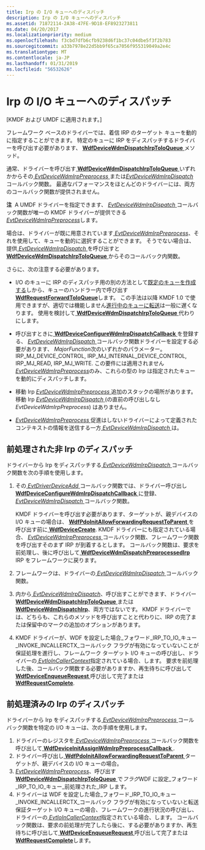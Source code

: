 ```yaml
---
title: Irp の I/O キューへのディスパッチ
description: Irp の I/O キューへのディスパッチ
ms.assetid: 71872114-2A38-47FE-9D18-EF8923273811
ms.date: 04/20/2017
ms.localizationpriority: medium
ms.openlocfilehash: f3cbd7dfb6cfb9238d6f1bc37c04dbe5f3f2b783
ms.sourcegitcommit: a33b7978e22d5bb9f65ca7056f955319049a2e4c
ms.translationtype: MT
ms.contentlocale: ja-JP
ms.lasthandoff: 01/31/2019
ms.locfileid: "56532626"
---
```

# <a name="dispatching-irps-to-io-queues"></a>Irp の I/O キューへのディスパッチ


\[KMDF および UMDF に適用されます。\]

フレームワーク ベースのドライバーでは、着信 IRP のターゲット キューを動的に指定することができます。 特定のキューに IRP をディスパッチするドライバーを呼び出す必要があります、 [ **WdfDeviceWdmDispatchIrpToIoQueue** ](https://msdn.microsoft.com/library/windows/hardware/hh451105)メソッド。

通常、ドライバーを呼び出す[ **WdfDeviceWdmDispatchIrpToIoQueue** ](https://msdn.microsoft.com/library/windows/hardware/hh451105)いずれかからその[ *EvtDeviceWdmIrpPreprocess* ](https://msdn.microsoft.com/library/windows/hardware/ff540925)または[*EvtDeviceWdmIrpDispatch* ](https://msdn.microsoft.com/library/windows/hardware/hh406404)コールバック関数。 最適なパフォーマンスをほとんどのドライバーには、両方のコールバック関数が提供されません。

**注**  A UMDF ドライバーを指定できます、 [ *EvtDeviceWdmIrpDispatch* ](https://msdn.microsoft.com/library/windows/hardware/hh406404)コールバック関数が唯一の KMDF ドライバーが提供できる[ *EvtDeviceWdmIrpPreprocess*](https://msdn.microsoft.com/library/windows/hardware/ff540925)します。

 

場合は、ドライバーが既に用意されています[ *EvtDeviceWdmIrpPreprocess*](https://msdn.microsoft.com/library/windows/hardware/ff540925)、それを使用して、キューを動的に選択することができます。 そうでない場合は、提供[ *EvtDeviceWdmIrpDispatch* ](https://msdn.microsoft.com/library/windows/hardware/hh406404)を呼び出すと[ **WdfDeviceWdmDispatchIrpToIoQueue** ](https://msdn.microsoft.com/library/windows/hardware/hh451105)からそのコールバック内関数。

さらに、次の注意する必要があります。

-   I/O のキューに IRP のディスパッチ用の別の方法として[既定のキューを作成する](creating-i-o-queues.md)しから、キューのハンドラー内で呼び出す[ **WdfRequestForwardToIoQueue**](https://msdn.microsoft.com/library/windows/hardware/ff549958)します。 この手法は以降 KMDF 1.0 で使用できますが、適切では機能しません[進行中のキューに転送](guaranteeing-forward-progress-of-i-o-operations.md)は一般に遅くなります。 使用を検討して[ **WdfDeviceWdmDispatchIrpToIoQueue** ](https://msdn.microsoft.com/library/windows/hardware/hh451105)代わりにします。

-   呼び出すときに[ **WdfDeviceConfigureWdmIrpDispatchCallback** ](https://msdn.microsoft.com/library/windows/hardware/hh451093)を登録する、 [ *EvtDeviceWdmIrpDispatch* ](https://msdn.microsoft.com/library/windows/hardware/hh406404)コールバック関数ドライバーを設定する必要があります、 *MajorFunction*次のいずれかのパラメーター。IRP\_MJ\_DEVICE\_CONTROL, IRP\_MJ\_INTERNAL\_DEVICE\_CONTROL, IRP\_MJ\_READ, IRP\_MJ\_WRITE. この要件には適用されません[ *EvtDeviceWdmIrpPreprocess*](https://msdn.microsoft.com/library/windows/hardware/ff540925)のみ、これらの型の Irp は指定されたキューを動的にディスパッチします。

-   移動 Irp [ *EvtDeviceWdmIrpPreprocess* ](https://msdn.microsoft.com/library/windows/hardware/ff540925)追加のスタックの場所があります。 移動 Irp [ *EvtDeviceWdmIrpDispatch* ](https://msdn.microsoft.com/library/windows/hardware/hh406404) (の直前の呼び出しなし*EvtDeviceWdmIrpPreprocess*) はありません。

-   [*EvtDeviceWdmIrpPreprocess* ](https://msdn.microsoft.com/library/windows/hardware/ff540925)促進はしないドライバーによって定義されたコンテキストの情報を送信する一方[ *EvtDeviceWdmIrpDispatch* ](https://msdn.microsoft.com/library/windows/hardware/hh406404)は。

## <a name="dispatching-non-preprocessed-irps"></a>前処理された非 Irp のディスパッチ


ドライバーから Irp をディスパッチする[ *EvtDeviceWdmIrpDispatch* ](https://msdn.microsoft.com/library/windows/hardware/hh406404)コールバック関数を次の手順を使用します。

1.  その[ *EvtDriverDeviceAdd* ](https://msdn.microsoft.com/library/windows/hardware/ff541693)コールバック関数では、ドライバー呼び出し[ **WdfDeviceConfigureWdmIrpDispatchCallback** ](https://msdn.microsoft.com/library/windows/hardware/hh451093)に登録、 [ *EvtDeviceWdmIrpDispatch* ](https://msdn.microsoft.com/library/windows/hardware/hh406404)コールバック関数。

    KMDF ドライバーを呼び出す必要があります、ターゲットが、親デバイスの I/O キューの場合は、 [ **WdfPdoInitAllowForwardingRequestToParent** ](https://msdn.microsoft.com/library/windows/hardware/ff548789)を呼び出す前に[ **WdfDeviceCreate**](https://msdn.microsoft.com/library/windows/hardware/ff545926). KMDF ドライバーにも指定されている場合、 [ *EvtDeviceWdmIrpPreprocess* ](https://msdn.microsoft.com/library/windows/hardware/ff540925)コールバック関数、フレームワーク関数を呼び出すそのまず IRP が到着するとします。 コールバック関数は、要求を前処理し、後に呼び出して[ **WdfDeviceWdmDispatchPreprocessedIrp** ](https://msdn.microsoft.com/library/windows/hardware/ff546927) IRP をフレームワークに戻ります。

2.  フレームワークは、ドライバーの[ *EvtDeviceWdmIrpDispatch* ](https://msdn.microsoft.com/library/windows/hardware/hh406404)コールバック関数。
3.  内から[ *EvtDeviceWdmIrpDispatch*](https://msdn.microsoft.com/library/windows/hardware/hh406404)、呼び出すことができます、ドライバー [ **WdfDeviceWdmDispatchIrpToIoQueue** ](https://msdn.microsoft.com/library/windows/hardware/hh451105)または[ **WdfDeviceWdmDispatchIrp**](https://msdn.microsoft.com/library/windows/hardware/hh451100)、両方ではないです。 KMDF ドライバーでは、どちらも、これらのメソッドを呼び出すことと代わりに、IRP の完了または保留中のマークの追加のオプションがあります。
4.  KMDF ドライバーが、WDF を設定した場合\_フォワード\_IRP\_TO\_IO\_キュー\_INVOKE\_INCALLERCTX\_コールバック フラグが有効になっていないことが保証処理を進行し、フレームワーク ターゲット I/O キューの呼び出し、ドライバーの[ *EvtIoInCallerContext*](https://msdn.microsoft.com/library/windows/hardware/ff541764)指定されている場合、します。 要求を前処理した後、コールバック関数する必要がありますか、再生待ちに呼び出して[ **WdfDeviceEnqueueRequest** ](https://msdn.microsoft.com/library/windows/hardware/ff545945)呼び出して完了または[ **WdfRequestComplete**](https://msdn.microsoft.com/library/windows/hardware/ff549945).

## <a name="dispatching-preprocessed-irps"></a>前処理済みの Irp のディスパッチ


ドライバーから Irp をディスパッチする[ *EvtDeviceWdmIrpPreprocess* ](https://msdn.microsoft.com/library/windows/hardware/ff540925)コールバック関数を特定の I/O キューは、次の手順を使用します。

1.  ドライバーのレジスタを[ *EvtDeviceWdmIrpPreprocess* ](https://msdn.microsoft.com/library/windows/hardware/ff540925)コールバック関数を呼び出して[ **WdfDeviceInitAssignWdmIrpPreprocessCallback** ](https://msdn.microsoft.com/library/windows/hardware/ff546043).
2.  ドライバー呼び出し[ **WdfPdoInitAllowForwardingRequestToParent** ](https://msdn.microsoft.com/library/windows/hardware/ff548789)ターゲットが、親デバイスの I/O キューの場合。
3.  [ *EvtDeviceWdmIrpPreprocess*](https://msdn.microsoft.com/library/windows/hardware/ff540925)、呼び出す[ **WdfDeviceWdmDispatchIrpToIoQueue** ](https://msdn.microsoft.com/library/windows/hardware/hh451105)で*フラグ*WDF に設定\_フォワード\_IRP\_TO\_IO\_キュー\_前処理された\_IRP します。
4.  ドライバーは WDF を設定した場合\_フォワード\_IRP\_TO\_IO\_キュー\_INVOKE\_INCALLERCTX\_コールバック フラグが有効になっていないと転送保証ターゲット I/O キューの場合、フレームワークの進行状況の呼び出し、ドライバーの[ *EvtIoInCallerContext*](https://msdn.microsoft.com/library/windows/hardware/ff541764)指定されている場合、します。 コールバック関数は、要求の前処理が完了したら後に、する必要がありますか、再生待ちに呼び出して[ **WdfDeviceEnqueueRequest** ](https://msdn.microsoft.com/library/windows/hardware/ff545945)呼び出して完了または[ **WdfRequestComplete**](https://msdn.microsoft.com/library/windows/hardware/ff549945)します。

 

 





